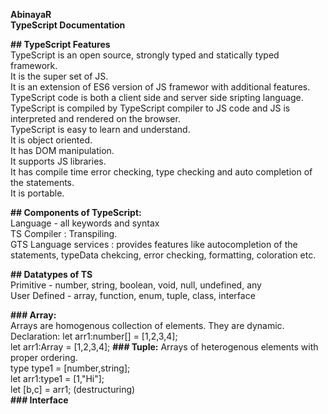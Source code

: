 **AbinayaR  
TypeScript 
Documentation**  

**## TypeScript Features**   
TypeScript is an open source, strongly typed and statically typed framework.   
It is the super set of JS.   
It is an extension of ES6 version of JS framewor with additional features.     
TypeScript code is both a client side and server side sripting language.   
TypeScript is compiled by TypeScript compiler to JS code and JS is interpreted and rendered on the browser.   
TypeScript is easy to learn and understand.   
It is object oriented.   
It has DOM manipulation.   
It supports JS libraries.    
It has compile time error checking, type checking and auto completion of the statements.    
It is portable.   

**## Components of TypeScript:**   
Language - all keywords and syntax   
TS Compiler : Transpiling.   
GTS Language services : provides features like autocompletion of the statements, typeData chekcing, error checking, formatting, coloration etc.   

**## Datatypes of TS**    
Primitive - number, string, boolean, void, null, undefined, any    
User Defined - array, function, enum, tuple, class, interface    

**### Array:**    
Arrays are homogenous collection of elements. They are dynamic.    
Declaration: let arr1:number[] = [1,2,3,4];   
let arr1:Array<number> = [1,2,3,4]; 
**### Tuple:**
Arrays of heterogenous elements with proper ordering.    
type type1 = [number,string];   
let arr1:type1 = [1,"Hi"];   
let [b,c] = arr1; (destructuring)     
**### Interface**
